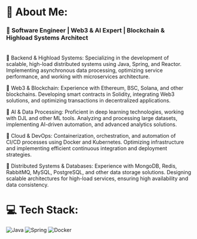 # 💫 About Me:
### 🚀 **Software Engineer | Web3 & AI Expert | Blockchain & Highload Systems Architect**  <br><br>

🔹 Backend & Highload Systems: Specializing in the development of scalable, high-load distributed systems using Java, Spring, and Reactor. Implementing asynchronous data processing, optimizing service performance, and working with microservices architecture.

🔹 Web3 & Blockchain: Experience with Ethereum, BSC, Solana, and other blockchains. Developing smart contracts in Solidity, integrating Web3 solutions, and optimizing transactions in decentralized applications.

🔹 AI & Data Processing: Proficient in deep learning technologies, working with DJL and other ML tools. Analyzing and processing large datasets, implementing AI-driven automation, and advanced analytics solutions.

🔹 Cloud & DevOps: Containerization, orchestration, and automation of CI/CD processes using Docker and Kubernetes. Optimizing infrastructure and implementing efficient continuous integration and deployment strategies.

🔹 Distributed Systems & Databases: Experience with MongoDB, Redis, RabbitMQ, MySQL, PostgreSQL, and other data storage solutions. Designing scalable architectures for high-load services, ensuring high availability and data consistency.

# 💻 Tech Stack:
![Java](https://img.shields.io/badge/java-%23ED8B00.svg?style=for-the-badge&logo=openjdk&logoColor=white)  ![Spring](https://img.shields.io/badge/spring-%236DB33F.svg?style=for-the-badge&logo=spring&logoColor=white) ![Docker](https://img.shields.io/badge/docker-%230db7ed.svg?style=for-the-badge&logo=docker&logoColor=white)
<!-- # 
<pre> 
📊 GitHub Stats: ![](https://github-readme-stats.vercel.app/api?username=Okhotnik-V&theme=dark&hide_border=false&include_all_commits=true&count_private=true)<br/> ![](https://github-readme-streak-stats.herokuapp.com/?user=Okhotnik-V&theme=dark&hide_border=false)<br/> ![](https://github-readme-stats.vercel.app/api/top-langs/?username=Okhotnik-V&theme=dark&hide_border=false&include_all_commits=true&count_private=true&layout=compact)

---
[![](https://visitcount.itsvg.in/api?id=Okhotnik-V&icon=0&color=0)](https://visitcount.itsvg.in)
</pre>
 --> 
